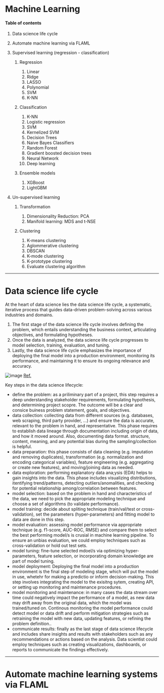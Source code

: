 <h1>Machine Learning</h1>

<a id='up'></a>

<h4> Table of contents </h4>

 
 
1. Data science life cycle
2. Automate machine learning via FLAML
3. Supervised learning (regression - classification)
    1. Regression 
          1. Linear
          2. Ridge
          3. LASSO
          4. Polynomial
          5. SVM
          6. K-NN

    2. Classification
        1. K-NN
        2. Logistic regression
        3. SVM
        4. Kernelized SVM
        5. Decision Trees
        6. Naive Bayes Classifiers
        7. Random Forest
        8. Gradient boosted decision trees
        9. Neural Network
        10. Deep learning
    3. Ensemble models
        1. XGBoost
        2. LightGBM


5. Un-supervised learning

     1. Transformation
        1. Dimensionality Reduction: PCA
        2. Manifold learning: MDS and t-NSE

     2. Clustering
        1. K-means clustering
        2. Aglommerative clustering 
        3. DBSCAN
        4. K-mode clustering
        5. K-prototype clustering
        6. Evaluate clustering algorithm

---

# Data science life cycle

At the heart of data science lies the data science life cycle, a systematic, iterative process that guides data-driven problem-solving across various industries and domains.

1. The first stage of the data science life cycle involves defining the problem, which entails understanding the business context, articulating objectives, and formulating hypotheses.
2. Once the data is analyzed, the data science life cycle progresses to model selection, training, evaluation, and tuning.
3. Lastly, the data science life cycle emphasizes the importance of deploying the final model into a production environment, monitoring its performance, and maintaining it to ensure its ongoing relevance and accuracy.

![image](https://github.com/Sean-Toroghi/Machine-learning/assets/50586266/e466f95a-5276-43b6-9a0c-73a3b62fb118)
[Ref.](https://learning.oreilly.com/library/view/machine-learning-with/9781800564749)


Key steps in the data science lifecycle:
- define the problem: as a priliminary part of a project, this step requires a deep understanding stakeholder requirements, formulating hypothesis, and determining project scopre. The outcome will be a clear and consice buiness problem statement, goals, and objectives.
- data collection: collecting data from different sources (e.g. databases, web scraping, third party provider, ...) and ensure the data is accurate, relevant to the problem in hand, and representative. This phase requires to establish data lineage through documentation including origin of data, and how it moved around. Also, documenting data format. structure, content, meaning, and any potential bias during the sampling/collection is helpful.
- data preparation: this phase consists of data cleaning (e.g. imputation and removing duplicates), transformation (e.g. normalization and encoding categorical variables), feature engineering (e.g. aggregating or create new features), and moving/joining data as needed.
- data exploration: performing explanatory data ana;ysis (EDA) helps to gain insights into the data. This phase includes visualizing distributions, itentifying trend/patterns, detecting outliers/anomalities, and checking for potential relationship among/correlation between features.
- model selection: based on the problem in hand and characteristics of the data, we need to pick the appropriate modeling technique and choose a set of algorithms (to validate performance).
- model training: decide about spliting technique (train/val/test or cross-validation), set the parameters (hyper-parameters) and fitting model to data are done in this step.
- model evaluation: assessing model performance via appropriate technique (e.g. f1-score, AUC-ROC, RMSE) and compare them to select the best performing model/s is crusial in machine learning pipeline. To ensure an unbias evaluation, we could employ techniques such as cross-validation or hold out test sets.
- model tuning: fine-tune selected mdoel/s via optimizing hyper-parameters, feature selection, or incorporating domain knowledge are part of model tuning. 
- model deployment: Deploying the final model into a production environment is the final step of modeling stage, which will put the model in use, whetehr for making a predictio or inform decision-making. This step involves integrating the model to the exisitng sytem, creating API, or setting up monitoring and maintenance procedures.  
- model monitoring and maintenance: in many cases the data stream over time could negatively impact the performance of a model, as new data may drift away from the original data, which the model was trained/tuned on. Continous monitoring the model performance could detect model or data drift and perform mitigation strategies such as retraining the model with new data, updating features, or refining the problem definition..
- communicate results: finally as the last stage of data science lifecycle and includes share insights and results with stakeholders such as any recommendations or actions based on the analysis. Data scientist could employ techniques such as creating visualizations, dashboards, or reports to communicate the findings effectively.


---
# Automate machine learning systems via FLAML


